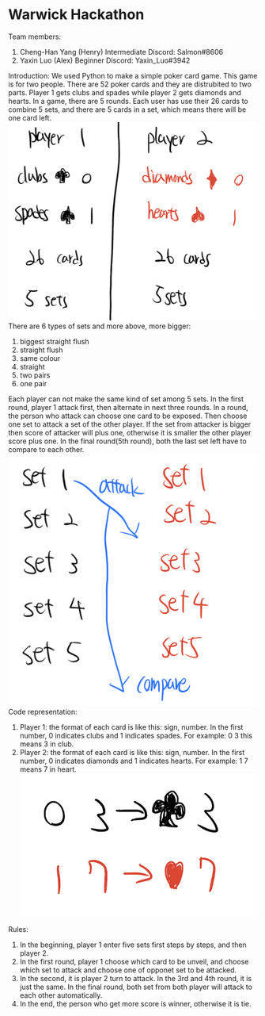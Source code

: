 # Warwick Hackathon
Team members: 
  1. Cheng-Han Yang (Henry) Intermediate Discord: Salmon#8606
  2. Yaxin Luo (Alex) Beginner Discord: Yaxin_Luo#3942

Introduction: We used Python to make a simple poker card game. This game is for two people. There are 52 poker cards and they are distrubited to two parts. Player 1 gets clubs and spades while player 2 gets diamonds and hearts. In a game, there are 5 rounds. Each user has use their 26 cards to combine 5 sets, and there are 5 cards in a set, which means there will be one card left. \
![](p1.png)
There are 6 types of sets and more above, more bigger:
1. biggest straight flush
2. straight flush
3. same colour
4. straight
5. two pairs
6. one pair

Each player can not make the same kind of set among 5 sets. In the first round, player 1 attack first, then alternate in next three rounds. In a round, the person who attack can choose one card to be exposed. Then choose one set to attack a set of the other player. If the set from attacker is bigger then score of attacker will plus one, otherwise it is smaller the other player score plus one. In the final round(5th round), both the last set left have to compare to each other. 
![](p2.png)
Code representation:
  1. Player 1: the format of each card is like this: sign, number. In the first number, 0 indicates clubs and 1 indicates spades. For example: 0 3 this means 3 in club.
  1. Player 2: the format of each card is like this: sign, number. In the first number, 0 indicates diamonds and 1 indicates hearts. For example: 1 7 means 7 in heart.
![](p3.png)

Rules:
1. In the beginning, player 1 enter five sets first steps by steps, and then player 2.
1. In the first round, player 1 choose which card to be unveil, and choose which set to attack and choose one of opponet set to be attacked.
1. In the second, it is player 2 turn to attack. In the 3rd and 4th round, it is just the same. In the final round, both set from both player will attack to each other automatically. 
1. In the end, the person who get more score is winner, otherwise it is tie. 

